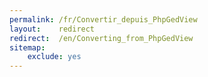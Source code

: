 ```yaml
---
permalink: /fr/Convertir_depuis_PhpGedView
layout:    redirect
redirect:  /en/Converting_from_PhpGedView
sitemap:
    exclude: yes
---
```

